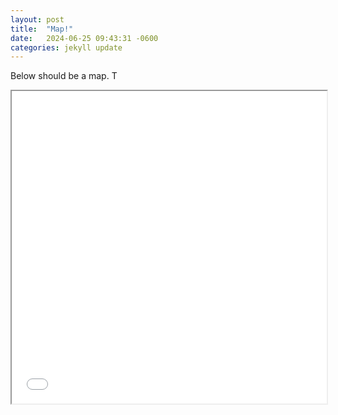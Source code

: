 ```yaml
---
layout: post
title:  "Map!"
date:   2024-06-25 09:43:31 -0600
categories: jekyll update
---
```

Below should be a map. T
<iframe src="/assets/maps/QuadrantMap.html" width="100%" height="500"></iframe>


